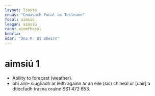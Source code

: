 ```yaml
---
layout: liosta
cnuas: "Cnuasach Focal as Teileann"
focal: aimsiú
leagan: aimsiú
rann: ainmfhocal
bearla:
udar: "Úna M. Uí Bheirn"
---
```


# aimsiú 1

* Ability to forecast (weather).
* bhí aim- siughadh ar leith againn ar an eile (sic) chineál úr
[uair] a dtiocfadh trasna orainn SS1 472 653.
